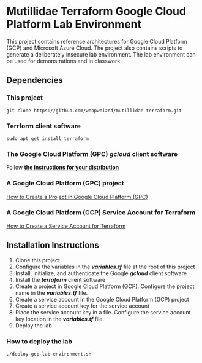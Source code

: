 # Mutillidae Terraform Google Cloud Platform Lab Environment

This project contains reference architectures for Google Cloud Platform (GCP) and Microsoft Azure Cloud. The project also contains scripts to generate a deliberately insecure lab environment. The lab environment can be used for demonstrations and in classwork.

## Dependencies

### This project
`git clone https://github.com/webpwnized/mutillidae-terraform.git`

### Terrform client software
`sudo apt get install terraform`

### The Google Cloud Platform (GPC) *gcloud* client software

Follow [**the instructions for your distribution**](https://cloud.google.com/sdk/docs/install#linux "the instructions for your distribution")

### A Google Cloud Platform (GPC) project

[How to Create a Project in Google Cloud Platform (GPC)](https://www.youtube.com/watch?v=qUgfKkeJ29Y "How to Create a Project in Google Cloud Platform (GPC)")

### A Google Cloud Platform (GCP) Service Account for Terraform

[How to Create a Service Account for Terraform](https://www.youtube.com/watch?v=hMcVrKgX30w "How to Create a Service Account for Terraform")

## Installation Instructions

1. Clone this project
2. Configure the variables in the ***variables.tf*** file at the root of this project
3. Install, initialize, and authenticate the Google ***gcloud*** client software
4. Install the ***terraform*** client software
5. Create a project in Google Cloud Platform (GCP). Configure the project name in the ***variables.tf*** file.
6. Create a service account in the Google Cloud Platform (GCP) project
7. Create a service account key for the service account
8. Place the service account key in a file. Configure the service account key location in the ***variables.tf*** file.
9. Deploy the lab

### How to deploy the lab

`./deploy-gcp-lab-environment.sh`

